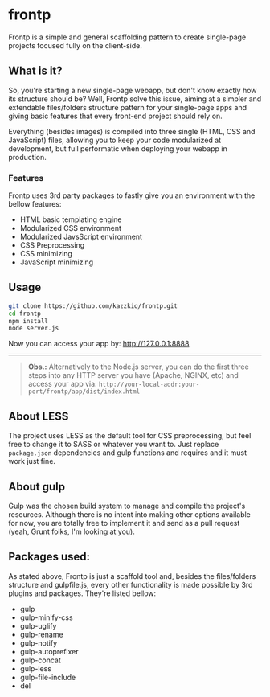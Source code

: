 # frontp
Frontp is a simple and general scaffolding pattern to create single-page projects focused fully on the client-side.


## What is it?

So, you're starting a new single-page webapp, but don't know exactly how its structure should be? Well, Frontp solve this issue, aiming at a simpler and extendable files/folders structure pattern for your single-page apps and giving basic features that every front-end project should rely on.

Everything (besides images) is compiled into three single (HTML, CSS and JavaScript) files, allowing you to keep your code modularized at development, but full performatic when deploying your webapp in production.

### Features
Frontp uses 3rd party packages to fastly give you an environment with the bellow features:
- HTML basic templating engine
- Modularized CSS environment
- Modularized JavsScript environment
- CSS Preprocessing
- CSS minimizing
- JavaScript minimizing

## Usage

```bash
git clone https://github.com/kazzkiq/frontp.git
cd frontp
npm install
node server.js
```
Now you can access your app by: http://127.0.0.1:8888

----

> **Obs.:** Alternatively to the Node.js server, you can do the first three steps into any HTTP server you have (Apache, NGINX, etc) and access your app via: `http://your-local-addr:your-port/frontp/app/dist/index.html`

## About LESS
The project uses LESS as the default tool for CSS preprocessing, but feel free to change it to SASS or whatever you want to. Just replace `package.json` dependencies and gulp functions and requires and it must work just fine.

## About gulp
Gulp was the chosen build system to manage and compile the project's resources. Although there is no intent into making other options available for now, you are totally free to implement it and send as a pull request (yeah, Grunt folks, I'm looking at you).

## Packages used:
As stated above, Frontp is just a scaffold tool and, besides the files/folders structure and gulpfile.js, every other functionality is made possible by 3rd plugins and packages. They're listed bellow:
- gulp
- gulp-minify-css
- gulp-uglify
- gulp-rename
- gulp-notify
- gulp-autoprefixer
- gulp-concat
- gulp-less
- gulp-file-include
- del